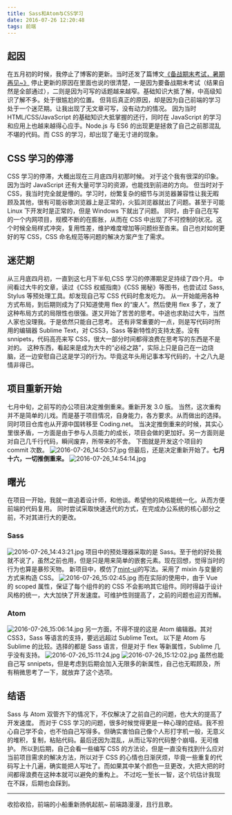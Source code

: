 ```yaml
---
title: Sass和Atom与CSS学习
date: 2016-07-26 12:20:48
tags: 前端
---
```


## 起因

在五月初的时候，我停止了博客的更新。当时还发了篇博文[《备战期末考试，暑期再见~》](http://lxxyx.win/2016/05/21/%E5%A4%87%E6%88%98%E6%9C%9F%E6%9C%AB%E8%80%83%E8%AF%95%EF%BC%8C%E6%9A%91%E6%9C%9F%E5%86%8D%E8%A7%81/)
停止更新的原因在里面也说的很清楚，一是因为要备战期末考试（结果自然是全部通过），二则是因为可写的话题越来越窄。基础知识大抵了解，中高级知识了解不多。处于很尴尬的位置。
但背后真正的原因，却是因为自己前端的学习处于一个迷茫期。让我出现了无文章可写，没有动力的情况。
因为当时 HTML/CSS/JavaScript 的基础知识大抵掌握的还行，同时在 JavaScript 的学习和应用上也越来越得心应手。Node.js 与 ES6 的出现更是拯救了自己之前那混乱不堪的代码。而 CSS 的学习，却出现了毫无寸进的现象。

<!-- more -->

## CSS 学习的停滞

CSS 学习的停滞，大概出现在三月底四月初那时候。
对于这个我有很深的印象。因为当时 JavaScript 还有大量可学习的资源，也能找到前进的方向。
但当时对于 CSS，我当时完全就是懵的。学习时，纷繁复杂的细节与浏览器兼容性让我无暇顾及其他，很有可能谷歌浏览器上是正常的，火狐浏览器就出了问题。甚至于可能 Linux 下开发时是正常的，但是 Windows 下就出了问题。
同时，由于自己在写的一个内网项目，规模不断的在膨胀，从而在 CSS 中出现了不可控制的状况。这个时候全局样式冲突，复用性差，维护难度增加等问题纷至沓来。自己也对如何更好的写 CSS，CSS 命名规范等问题的解决方案产生了需求。

## 迷茫期

从三月底四月初，一直到这七月下半旬,CSS 学习的停滞期足足持续了四个月。
中间看过大牛的文章，读过《CSS 权威指南》《CSS 揭秘》等图书，也尝试过 Sass, Stylus 等预处理工具。却发现自己写 CSS 代码时愈发吃力。
从一开始能用各种方式布局，到后期则成为了只知道使用 flex 的“废人”。然后使用 flex 多了，发了这种布局方式的局限性也很强。遂又开始了苦苦的思考。中途也求助过大牛，当然人家也没理我。于是依然只能自己思考。
还有非常重要的一点，则是写代码时所用的编辑器 Sublime Text，对 CSS3，Sass 等新特性的支持太差。没有 snnipets，代码高亮来写 CSS，很大一部分时间都得浪费在思考写的东西是不是对的。
这种东西，看起来是成为大牛的“必经之路”，实际上只是自己在一边烧脑，还一边安慰自己这是学习的行为。毕竟这年头用记事本写代码的，十之八九是情非得已。

## 项目重新开始

七月中旬，之前写的办公项目决定推倒重来。重新开发 3.0 版。
当然，这次重构并不是简单的儿戏。而是基于项目情况，自身能力，各方要求。从而做出的选择。同时项目仓库也从开源中国转移至 Coding.net。
当决定推倒重来的时候，其实心里很矛盾，一方面是由于参与人员能力的成长，项目会做的更加好。另一方面则是对自己几千行代码，瞬间废弃，所带来的不舍。
下图就是开发这个项目的 commit 次数。
![2016-07-26_14:50:57.jpg](https://cdn.lxxyx.cn/2018-03-26-085426.jpg)
但最后，还是决定重新开始了。**七月十六，一切推倒重来。**
![2016-07-26_14:54:14.jpg](https://cdn.lxxyx.cn/2018-03-26-085427.jpg)

## 曙光

在项目一开始，我就一直追着设计师，和他谈。希望他的风格能统一化。从而方便前端的代码复用。
同时尝试采取快速迭代的方式，在完成办公系统的核心部分之前，不对其进行大的更改。

### Sass

![2016-07-26_14:43:21.jpg](https://cdn.lxxyx.cn/2018-03-26-085428.jpg)
项目中的预处理器采取的是 Sass。至于他的好处我就不说了，虽然之前也用，但是只是用来简单的嵌套元素。现在回想，觉得当时的行为也算是暴殄天物。
新项目中，模仿了[mint-ui](https://github.com/ElemeFE/mint-ui)的写法。采用了 mixin 与变量的方式来构造 CSS。
![2016-07-26_15:02:45.jpg](https://cdn.lxxyx.cn/2018-03-26-085429.jpg)
而在实际的使用中，由于 Vue 的 scoped 属性，保证了每个组件的的 CSS 不会影响其它组件。同时得益于设计风格的统一，大大加快了开发速度。可维护性则提高了，之前的问题也迎刃而解。

### Atom

![2016-07-26_15:06:14.jpg](https://cdn.lxxyx.cn/2018-03-26-085430.jpg)
另一方面，不得不提的这是 Atom 编辑器。其对 CSS3，Sass 等语言的支持，要远远超过 Sublime Text。
以下是 Atom 与 Sublime 的比较。选择的都是 Sass 语言，但是对于 flex 等新属性，Sublime 几乎没有支持。
![2016-07-26_15:11:24.jpg](https://cdn.lxxyx.cn/2018-03-26-085431.jpg)
![2016-07-26_15:12:02.jpg](https://cdn.lxxyx.cn/2018-03-26-085432.jpg)
虽然也能自己写 snnipets，但是考虑到后期会加入无限多的新属性，自己也无暇顾及，所有稍微思考了一下，就放弃了这个选项。

## 结语

Sass 与 Atom 双管齐下的情况下，不仅解决了之前自己的问题，也大大的提高了开发速度。
而对于 CSS 学习的问题，很多时候觉得更是一种心理的症结。我不担心自己学不会，也不怕自己写得多。但确实害怕自己像个人形打字机一般，无意义的堆积，复制，粘贴代码。最后还因为混乱，从而让写的代码整个崩塌，无可维护。
所以到后期，自己会看一些编写 CSS 的方法论，但是一直没有找到什么应对当前项目需求的解决方法，所以对于 CSS 的心情也日渐厌烦，毕竟一些重复的代码写上十几遍，确实能把人写吐了。而如果其中某个颜色一旦更改，大把大把的时间都得浪费在这种本就可以避免的重构上。
不过吃一堑长一智，这个坑估计我现在不踩，后期也会踩到。

---

收拾收拾，前端的小船重新扬帆起航~
前端路漫漫，且行且歌。

